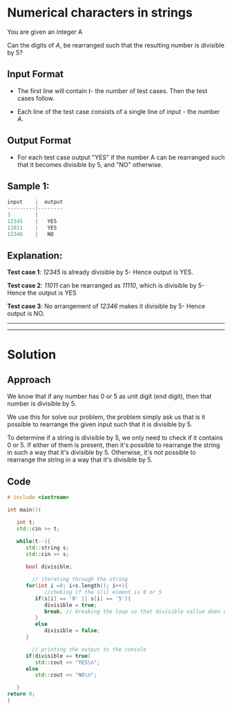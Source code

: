 # Numerical characters in strings

You are given an integer A

Can the digits of *A*, be rearranged such that the resulting number is divisible by 5?

## Input Format

* The first line will contain *t*- the number of test cases. Then the test cases follow.

* Each line of the test case consists of a single line of input - the number *A*.

## Output Format

* For each test case output "YES" if the number A can be rearranged such that it becomes divisible by 5, and "NO" otherwise.

## Sample 1:

```cpp
input    |  output
---------|--------                
3        |                    
12345    |   YES
11011    |   YES
12346    |   NO
```
## Explanation:

**Test case 1**: *12345* is already divisible by 5- Hence output is YES.

**Test case 2**: *11011* can be rearranged as *11110*, which is divisible by 5- Hence the output is YES

**Test case 3**: No arrangement of *12346* makes it divisible by 5- Hence output is NO.

-------------
-------------

# Solution

## Approach

We know that if any number has 0 or 5 as unit digit (end digit), then that number is divisible by 5.

We use this for solve our problem, the problem simply ask us that is it possible to rearrange the given input such that it is divisible by 5.

To determine if a string is divisible by 5, we only need to check if it contains 0 or 5. If either of them is present, then it's possible to rearrange the string in such a way that it's divisible by 5. Otherwise, it's not possible to rearrange the string in a way that it's divisible by 5.

## Code

```cpp
# include <iostream>

int main(){

   int t;
   std::cin >> t;

   while(t--){
      std::string s;
      std::cin >> s;
      
      bool divisible;

        // iterating through the string 
      for(int i =0; i<s.length(); i++){
            //cheking if the s[i] elment is 0 or 5
         if(s[i] == '0' || s[i] == '5'){
            divisible = true;
            break; // breaking the loop so that divisible vallue does not change
         }
         else
            divisible = false;
      }

        // printing the output to the console
      if(divisible == true)
         std::cout << "YES\n";
      else
         std::cout << "NO\n";

   }
return 0;
}
```
